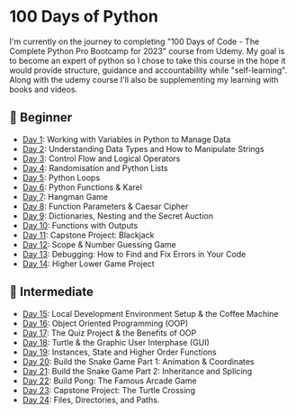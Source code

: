 # 100 Days of Python

I'm currently on the journey to completing "100 Days of Code - The Complete Python Pro Bootcamp for 2023" course from Udemy. My goal is to become an expert of python so I chose to take this course in the hope it would provide structure, guidance and accountability while "self-learning". Along with the udemy course I'll also be supplementing my learning with books and videos.

## 🏁 Beginner
- <a href="https://github.com/elaguila626/100-Days-of-Python-AngelaYu/tree/main/Day01">Day 1</a>: Working with Variables in Python to Manage Data
- <a href="https://github.com/elaguila626/100-Days-of-Python-AngelaYu/tree/main/Day02">Day 2</a>: Understanding Data Types and How to Manipulate Strings
- <a href="https://github.com/elaguila626/100-Days-of-Python-AngelaYu/tree/main/Day03">Day 3</a>: Control Flow and Logical Operators
- <a href="https://github.com/elaguila626/100-Days-of-Python-AngelaYu/tree/main/Day04">Day 4</a>: Randomisation and Python Lists
- <a href="https://github.com/elaguila626/100-Days-of-Python-AngelaYu/tree/main/Day05">Day 5</a>: Python Loops
- <a href="https://github.com/elaguila626/100-Days-of-Python-AngelaYu/tree/main/Day06">Day 6</a>: Python Functions & Karel
- <a href="https://github.com/elaguila626/100-Days-of-Python-AngelaYu/tree/main/Day07">Day 7</a>: Hangman Game
- <a href="https://github.com/elaguila626/100-Days-of-Python-AngelaYu/tree/main/Day08">Day 8</a>: Function Parameters & Caesar Cipher
- <a href="https://github.com/elaguila626/100-Days-of-Python-AngelaYu/tree/main/Day09">Day 9</a>: Dictionaries, Nesting and the Secret Auction
- <a href="https://github.com/elaguila626/100-Days-of-Python-AngelaYu/tree/main/Day10">Day 10</a>: Functions with Outputs
- <a href="https://github.com/elaguila626/100-Days-of-Python-AngelaYu/tree/main/Day11">Day 11</a>: Capstone Project: Blackjack
- <a href="https://github.com/elaguila626/100-Days-of-Python-AngelaYu/tree/main/Day12">Day 12</a>: Scope & Number Guessing Game
- <a href="https://github.com/elaguila626/100-Days-of-Python-AngelaYu/tree/main/Day13">Day 13</a>: Debugging: How to Find and Fix Errors in Your Code
- <a href="https://github.com/elaguila626/100-Days-of-Python-AngelaYu/tree/main/Day14">Day 14</a>: Higher Lower Game Project
## 💪 Intermediate
- <a href="https://github.com/elaguila626/100-Days-of-Python-AngelaYu/tree/main/Day15">Day 15</a>: Local Development Environment Setup & the Coffee Machine
- <a href="https://github.com/elaguila626/100-Days-of-Python-AngelaYu/tree/main/Day16">Day 16</a>: Object Oriented Programming (OOP)
- <a href="https://github.com/elaguila626/100-Days-of-Python-AngelaYu/tree/main/Day17">Day 17</a>: The Quiz Project & the Benefits of OOP
- <a href="https://github.com/elaguila626/100-Days-of-Python-AngelaYu/tree/main/Day18">Day 18</a>: Turtle & the Graphic User Interphase (GUI)
- <a href="https://github.com/elaguila626/100-Days-of-Python-AngelaYu/tree/main/Day19">Day 19</a>: Instances, State and Higher Order Functions
- <a href="https://github.com/elaguila626/100-Days-of-Python-AngelaYu/tree/main/Day20">Day 20</a>: Build the Snake Game Part 1: Animation & Coordinates
- <a href="https://github.com/elaguila626/100-Days-of-Python-AngelaYu/tree/main/Day21">Day 21</a>: Build the Snake Game Part 2: Inheritance and Splicing
- <a href="https://github.com/elaguila626/100-Days-of-Python-AngelaYu/tree/main/Day22">Day 22</a>: Build Pong: The Famous Arcade Game
- <a href="https://github.com/elaguila626/100-Days-of-Python-AngelaYu/tree/main/Day23">Day 23</a>: Capstone Project: The Turtle Crossing
- <a href="https://github.com/elaguila626/100-Days-of-Python-AngelaYu/tree/main/Day24">Day 24</a>: Files, Directories, and Paths. 
